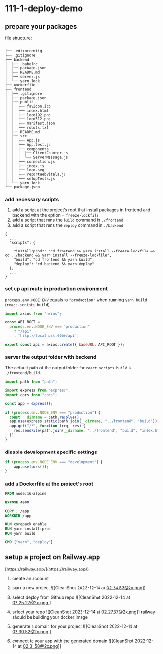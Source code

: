 # 111-1-deploy-demo

## prepare your packages

file structure:
```
.
├── .editorconfig
├── .gitignore
├── backend
│  ├── .babelrc
│  ├── package.json
│  ├── README.md
│  ├── server.js
│  └── yarn.lock
├── Dockerfile
├── frontend
│  ├── .gitignore
│  ├── package.json
│  ├── public
│  │  ├── favicon.ico
│  │  ├── index.html
│  │  ├── logo192.png
│  │  ├── logo512.png
│  │  ├── manifest.json
│  │  └── robots.txt
│  ├── README.md
│  ├── src
│  │  ├── App.js
│  │  ├── App.test.js
│  │  ├── components
│  │  │  ├── ClientCounter.js
│  │  │  └── ServerMessage.js
│  │  ├── connection.js
│  │  ├── index.js
│  │  ├── logo.svg
│  │  ├── reportWebVitals.js
│  │  └── setupTests.js
│  └── yarn.lock
└── package.json
```

### add necessary scripts
1. add a script at the project's root that install packages in frontend and backend with the option `--freeze-lockfile`
2. add a script that runs the `build` command in `./frontend`
3. add a script that runs the `deploy` command in `./backend`
```
{
  ...
  "scripts": {
    ...
    "install:prod": "cd frontend && yarn install --freeze-lockfile && cd ../backend && yarn install --freeze-lockfile",
    "build": "cd frontend && yarn build",
    "deploy": "cd backend && yarn deploy"
  },
  ...
}
```

### set up api route in production environment

`process.env.NODE_ENV` equals to `"production"` when running `yarn build` (`react-scripts build`)
```js
import axios from "axios";

const API_ROOT =
  process.env.NODE_ENV === "production"
    ? "/api"
    : "http://localhost:4000/api";

export const api = axios.create({ baseURL: API_ROOT });
```

### server the output folder with backend

The default path of the output folder for `react-scripts build` is `./frontend/build`.
```js
import path from "path";

import express from "express";
import cors from "cors";

const app = express();

if (process.env.NODE_ENV === "production") {
  const __dirname = path.resolve();
  app.use(express.static(path.join(__dirname, "../frontend", "build")));
  app.get("/*", function (req, res) {
    res.sendFile(path.join(__dirname, "../frontend", "build", "index.html"));
  });
}
```

### disable development specific settings

```js
if (process.env.NODE_ENV === "development") {
	app.use(cors());
}
```

### add a Dockerfile at the project's root
```dockerfile
FROM node:16-alpine

EXPOSE 4000

COPY . /app
WORKDIR /app

RUN corepack enable
RUN yarn install:prod
RUN yarn build

CMD ["yarn", "deploy"]
```
## setup a project on Railway.app
[https://railway.app/](https://railway.app/)
1. create an account
2. start a new project
		![[CleanShot 2022-12-14 at 02.24.53@2x.png]]
3. select deploy from Github repo
	![[CleanShot 2022-12-14 at 02.25.27@2x.png]]
4. select your repo
	![[CleanShot 2022-12-14 at 02.27.37@2x.png]]
	railway should be building your docker image

5. generate a domain for your project
	![[CleanShot 2022-12-14 at 02.30.52@2x.png]]
6. connect to your app with the generated domain
	![[CleanShot 2022-12-14 at 02.31.58@2x.png]]
